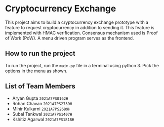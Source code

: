 # Cryptocurrency Exchange
This project aims to build a cryptocurrency exchange prototype with a feature to request cryptocurrency in addition to sending it. This feature is implemented with HMAC verification. Consensus mechanism used is Proof of Work (PoW). A menu driven program serves as the frontend.

## How to run the project
To run the project, run the `main.py` file in a terminal using python 3. Pick the options in the menu as shown.

## List of Team Members

- Aryan Gupta     `2021A7PS0162H`
- Rohan Chavan    `2021A7PS2739H`
- Mihir Kulkarni  `2021A7PS2689H`
- Subal Tankwal   `2021A7PS1407H`
- Kshitiz Agarwal	`2021A7PS1818H`